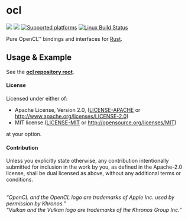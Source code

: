 ocl
===

[![](http://meritbadge.herokuapp.com/ocl)](https://crates.io/crates/ocl) [![](https://docs.rs/ocl/badge.svg)](https://docs.rs/ocl)
[![Supported platforms](https://img.shields.io/badge/platform-windows%20%7C%20macos%20%7C%20linux%20%7C%20bsd-orange.svg)](https://en.wikipedia.org/wiki/Cross-platform)
[![Linux Build Status](https://travis-ci.org/cogciprocate/ocl.svg?branch=master)](https://travis-ci.org/cogciprocate/ocl)

Pure OpenCL&trade; bindings and interfaces for
[Rust](https://www.rust-lang.org/).

## Usage & Example

See the **[ocl repository root][`ocl`]**.


#### License

Licensed under either of:

 * Apache License, Version 2.0, ([LICENSE-APACHE](LICENSE-APACHE) or http://www.apache.org/licenses/LICENSE-2.0)
 * MIT license ([LICENSE-MIT](LICENSE-MIT) or http://opensource.org/licenses/MIT)

at your option.

#### Contribution

Unless you explicitly state otherwise, any contribution intentionally submitted
for inclusion in the work by you, as defined in the Apache-2.0 license, shall be dual licensed as above, without any
additional terms or conditions.

<br/>*“OpenCL and the OpenCL logo are trademarks of Apple Inc. used by
permission by Khronos.”* <br/>*“Vulkan and the Vulkan logo are trademarks of
the Khronos Group Inc.”*

[`ocl`]: https://github.com/cogciprocate/ocl/
[issue]: https://github.com/cogciprocate/ocl_rust/issues
[provide feedback]: https://github.com/cogciprocate/ocl_rust/issues
[`examples`]: https://github.com/cogciprocate/ocl/tree/master/examples
[`examples/trivial.rs`]: https://github.com/cogciprocate/ocl/blob/master/examples/trivial.rs
[voodoo]: https://github.com/cogciprocate/voodoo
[intel-win64]: https://software.intel.com/en-us/articles/opencl-drivers#win64
[intel-linux64-redhat-suse]: https://software.intel.com/en-us/articles/opencl-drivers#lin64
[intel-linux64-ubuntu]: https://software.intel.com/en-us/articles/opencl-drivers#ubuntu64
[amd-app-sdk]: http://developer.amd.com/tools-and-sdks/opencl-zone/amd-accelerated-parallel-processing-app-sdk/
